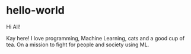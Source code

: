 # hello-world

Hi All!

Kay here! I love programming, Machine Learning, cats and a good cup of tea.
On a mission to fight for people and society using ML. 
